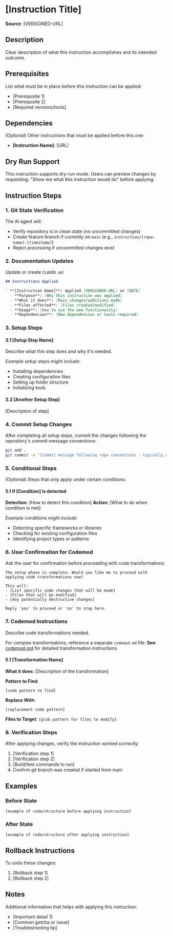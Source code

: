 # [Instruction Title]

**Source**: [VERSIONED-URL]

## Description

Clear description of what this instruction accomplishes and its intended outcome.

## Prerequisites

List what must be in place before this instruction can be applied:
- [Prerequisite 1]
- [Prerequisite 2] 
- [Required versions/tools]

## Dependencies

(Optional) Other instructions that must be applied before this one:
- **[Instruction Name]**: [URL]

## Dry Run Support

This instruction supports dry-run mode. Users can preview changes by requesting: "Show me what this instruction would do" before applying.

## Instruction Steps

### 1. Git State Verification

The AI agent will:
- Verify repository is in clean state (no uncommitted changes)
- Create feature branch if currently on `main` (e.g., `instruction/[repo-name]-[timestamp]`)
- Reject processing if uncommitted changes exist

### 2. Documentation Updates

Update or create `CLAUDE.md`:

```markdown
## Instructions Applied

- **[Instruction Name]**: Applied [VERSIONED-URL] on [DATE]
  - **Purpose**: [Why this instruction was applied]
  - **What it does**: [Main changes/additions made]
  - **Files affected**: [Files created/modified]
  - **Usage**: [How to use the new functionality]
  - **Dependencies**: [New dependencies or tools required]
```

### 3. Setup Steps

#### 3.1 [Setup Step Name]

Describe what this step does and why it's needed.

*Example setup steps might include:*
- Installing dependencies
- Creating configuration files
- Setting up folder structure
- Initializing tools

#### 3.2 [Another Setup Step]

[Description of step]

### 4. Commit Setup Changes

After completing all setup steps, commit the changes following the repository's commit message conventions:

```bash
git add .
git commit -m "[Commit message following repo conventions - typically describing the setup changes made]"
```

### 5. Conditional Steps

(Optional) Steps that only apply under certain conditions:

#### 5.1 If [Condition] is detected

**Detection**: [How to detect this condition]
**Action**: [What to do when condition is met]

*Example conditions might include:*
- Detecting specific frameworks or libraries
- Checking for existing configuration files
- Identifying project types or patterns

### 6. User Confirmation for Codemod

Ask the user for confirmation before proceeding with code transformations:

```
The setup phase is complete. Would you like me to proceed with applying code transformations now? 

This will:
- [List specific code changes that will be made]
- [Files that will be modified]
- [Any potentially destructive changes]

Reply 'yes' to proceed or 'no' to stop here.
```

### 7. Codemod Instructions

Describe code transformations needed.

For complex transformations, reference a separate `codemod.md` file:
**See**: [codemod.md](./codemod.md) for detailed transformation instructions.

#### 5.1 [Transformation Name]

**What it does**: [Description of the transformation]

**Pattern to Find**:
```[language]
[code pattern to find]
```

**Replace With**:
```[language]
[replacement code pattern]
```

**Files to Target**: `[glob pattern for files to modify]`

### 8. Verification Steps

After applying changes, verify the instruction worked correctly:

1. [Verification step 1]
2. [Verification step 2]
3. [Build/test commands to run]
4. Confirm git branch was created if started from main

## Examples

### Before State
```[language]
[example of code/structure before applying instruction]
```

### After State
```[language]
[example of code/structure after applying instruction]
```

## Rollback Instructions

To undo these changes:

1. [Rollback step 1]
2. [Rollback step 2]

## Notes

Additional information that helps with applying this instruction:
- [Important detail 1]
- [Common gotcha or issue]
- [Troubleshooting tip]